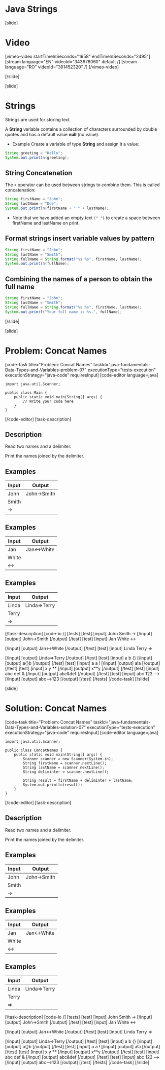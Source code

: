 # Java Strings

[slide]
# Video

[vimeo-video startTimeInSeconds="1958" endTimeInSeconds="2495"]
[stream language="EN" videoId="343678060" default /]
[stream language="RO" videoId="391452320"  /]
[/vimeo-video]

[/slide]

[slide]
# Strings
Strings are used for storing text.

A **String** variable contains a collection of characters surrounded by double quotes and has a default value **null** (no value).

* Example
Create a variable of type **String** and assign it a value:

```Java live
String greeting = "Hello";
System.out.println(greeting);
```

## String Concatenation
The `+` operator can be used between strings to combine them. This is called concatenation:

```Java live
String firstName = "John";
String lastName = "Doe";
System.out.println(firstName + " " + lastName);
```
* Note that we have added an empty text `(" ")` to create a space between firstName and lastName on print.

## Format strings insert variable values by pattern

```Java live
String firstName = "John";
String lastName = "Smith";
String fullName = String.format("%s %s", firstName, lastName);
System.out.println(fullName);
```

## Combining the names of a person to obtain the full name

```Java live
String firstName = "John";
String lastName = "Smith";
String fullName = String.format("%s %s", firstName, lastName);
System.out.printf("Your full name is %s.", fullName);
```

[/slide]

[slide]
# Problem: Concat Names
[code-task title="Problem: Concat Names" taskId="java-fundamentals-Data-Types-and-Variables-problem-07" executionType="tests-execution" executionStrategy="java-code" requiresInput]
[code-editor language=java]
```
import java.util.Scanner;

public class Main {
    public static void main(String[] args) {
        // Write your code here
    }
}
```
[/code-editor]
[task-description]
## Description
Read two names and a delimiter.

Print the names joined by the delimiter.

## Examples
|**Input**|**Output**|
|-----|------|
| John | John->Smith |
| Smith | |
| -> | |

## Examples
|**Input**|**Output**|
|-----|------|
| Jan | Jan<->White |
| White | |
| <-> | |

## Examples
|**Input**|**Output**|
|-----|------|
| Linda | Linda=>Terry |
| Terry | |
| => | |

[/task-description]
[code-io /]
[tests]
[test]
[input]
John
Smith
->
[/input]
[output]
John->Smith
[/output]
[/test]
[test]
[input]
Jan
White
<->

[/input]
[output]
Jan<->White
[/output]
[/test]
[test]
[input]
Linda
Terry
=>

[/input]
[output]
Linda=>Terry
[/output]
[/test]
[test]
[input]
a
b
{}
[/input]
[output]
a{}b
[/output]
[/test]
[test]
[input]
a
a
!
[/input]
[output]
a!a
[/output]
[/test]
[test]
[input]
x
y
**
[/input]
[output]
x**y
[/output]
[/test]
[test]
[input]
abc
def
&
[/input]
[output]
abc&def
[/output]
[/test]
[test]
[input]
abc
123
-->
[/input]
[output]
abc-->123
[/output]
[/test]
[/tests]
[/code-task]
[/slide]

[slide]
# Solution: Concat Names
[code-task title="Problem: Concat Names" taskId="java-fundamentals-Data-Types-and-Variables-solution-07" executionType="tests-execution" executionStrategy="java-code" requiresInput]
[code-editor language=java]
```
import java.util.Scanner;

public class ConcatNames {
    public static void main(String[] args) {
        Scanner scanner = new Scanner(System.in);
        String firstName = scanner.nextLine();
        String lastName = scanner.nextLine();
        String deliminter = scanner.nextLine();

        String result = firstName + deliminter + lastName;
        System.out.println(result);
    }
}
```
[/code-editor]
[task-description]
## Description
Read two names and a delimiter.

Print the names joined by the delimiter.

## Examples
|**Input**|**Output**|
|-----|------|
| John | John->Smith |
| Smith | |
| -> | |

## Examples
|**Input**|**Output**|
|-----|------|
| Jan | Jan<->White |
| White | |
| <-> | |

## Examples
|**Input**|**Output**|
|-----|------|
| Linda | Linda=>Terry |
| Terry | |
| => | |

[/task-description]
[code-io /]
[tests]
[test]
[input]
John
Smith
->
[/input]
[output]
John->Smith
[/output]
[/test]
[test]
[input]
Jan
White
<->

[/input]
[output]
Jan<->White
[/output]
[/test]
[test]
[input]
Linda
Terry
=>

[/input]
[output]
Linda=>Terry
[/output]
[/test]
[test]
[input]
a
b
{}
[/input]
[output]
a{}b
[/output]
[/test]
[test]
[input]
a
a
!
[/input]
[output]
a!a
[/output]
[/test]
[test]
[input]
x
y
**
[/input]
[output]
x**y
[/output]
[/test]
[test]
[input]
abc
def
&
[/input]
[output]
abc&def
[/output]
[/test]
[test]
[input]
abc
123
-->
[/input]
[output]
abc-->123
[/output]
[/test]
[/tests]
[/code-task]
[/slide]